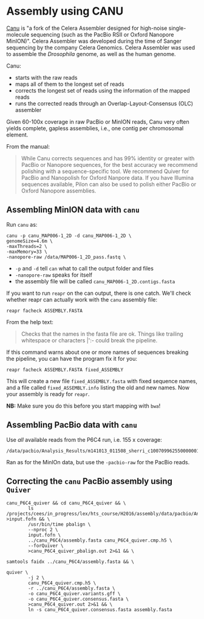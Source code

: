 Assembly using CANU
===================

[Canu](http://canu.readthedocs.io/en/stable/) is "a fork of the Celera Assembler designed for high-noise single-molecule sequencing (such as the PacBio RSII or Oxford Nanopore MinION)". Celera Assembler was developed during the time of Sanger sequencing by the company Celera Genomics. Celera Assembler was used to assemble the *Drosophila* genome, as well as the human genome.


Canu:

* starts with the raw reads
* maps all of them to the longest set of reads
* corrects the longest set of reads using the information of the mapped reads
* runs the corrected reads through an Overlap-Layout-Consensus (OLC) assembler

Given 60-100x coverage in raw PacBio or MinION reads, Canu very often yields complete, gapless assemblies, i.e., one contig per chromosomal element. 

From the manual:

>While Canu corrects sequences and has 99% identity or greater with PacBio or Nanopore sequences, for the best accuracy we recommend polishing with a sequence-specific tool. We recommend Quiver for PacBio and Nanopolish for Oxford Nanpore data.
>If you have Illumina sequences available, Pilon can also be used to polish either PacBio or Oxford Nanopore assemblies.



## Assembling MinION data with `canu`

Run `canu` as:

```
canu -p canu_MAP006-1_2D -d canu_MAP006-1_2D \
genomeSize=4.6m \
-maxThreads=2 \
-maxMemory=33 \
-nanopore-raw /data/MAP006-1_2D_pass.fastq \
```
* `-p` and `-d` tell `can` what to call the output folder and files
* `-nanopore-raw` speaks for itself
* the assembly file will be called `canu_MAP006-1_2D.contigs.fasta`

If you want to run `reapr` on the can output, there is one catch. We'll check whether reapr can actually work with the `canu` assembly file:

```
reapr facheck ASSEMBLY.FASTA
```

From the help text:
>Checks that the names in the fasta file are ok.  Things like
trailing whitespace or characters |':- could break the pipeline.

If this command warns about one or more names of sequences breaking the pipeline, you can have the program fix it for you:

```
reapr facheck ASSEMBLY.FASTA fixed_ASSEMBLY
```

This will create a new file `fixed_ASSEMBLY.fasta` with fixed sequence names, and a file called `fixed_ASSEMBLY.info` listing the old and new names. Now your assembly is ready for `reapr`.

**NB:** Make sure you do this before you start mapping with `bwa`!

## Assembling PacBio data with `canu`

Use *all* available reads from the P6C4 run, i.e. 155 x coverage:

```
/data/pacbio/Analysis_Results/m141013_011508_sherri_c100709962550000001823135904221533_s1_p0.filtered_subreads.fastq
```
Ran as for the MinIOn data, but use the `-pacbio-raw` for the PacBio reads.

## Correcting the `canu` PacBio assembly using `Quiver`



```
canu_P6C4_quiver && cd canu_P6C4_quiver && \
        ls /projects/cees/in_progress/lex/hts_course/H2016/assembly/data/pacbio/Analysis_Results/*.bax.h5 >input.fofn && \
        /usr/bin/time pbalign \
        --nproc 2 \
        input.fofn \
        ../canu_P6C4/assembly.fasta canu_P6C4_quiver.cmp.h5 \
        --forQuiver \
        >canu_P6C4_quiver_pbalign.out 2>&1 && \
```
```        
samtools faidx ../canu_P6C4/assembly.fasta && \
```

```
quiver \
        -j 2 \
        canu_P6C4_quiver.cmp.h5 \
        -r ../canu_P6C4/assembly.fasta \
        -o canu_P6C4_quiver.variants.gff \
        -o canu_P6C4_quiver.consensus.fasta \
        >canu_P6C4_quiver.out 2>&1 && \
        ln -s canu_P6C4_quiver.consensus.fasta assembly.fasta
```
   